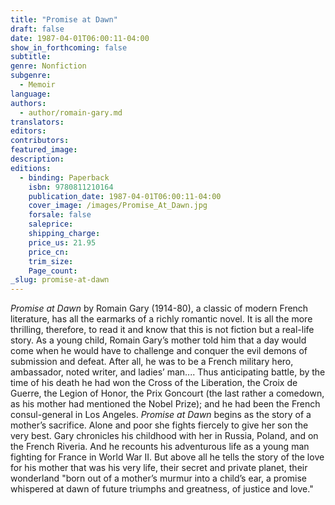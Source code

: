 ```yaml
---
title: "Promise at Dawn"
draft: false
date: 1987-04-01T06:00:11-04:00
show_in_forthcoming: false
subtitle:
genre: Nonfiction
subgenre:
  - Memoir
language:
authors:
  - author/romain-gary.md
translators:
editors:
contributors:
featured_image:
description:
editions:
  - binding: Paperback
    isbn: 9780811210164
    publication_date: 1987-04-01T06:00:11-04:00
    cover_image: /images/Promise_At_Dawn.jpg
    forsale: false
    saleprice:
    shipping_charge:
    price_us: 21.95
    price_cn:
    trim_size:
    Page_count:
_slug: promise-at-dawn
---
```


_Promise at Dawn_ by Romain Gary (1914-80), a classic of modern French literature, has all the earmarks of a richly romantic novel. It is all the more thrilling, therefore, to read it and know that this is not fiction but a real-life story. As a young child, Romain Gary’s mother told him that a day would come when he would have to challenge and conquer the evil demons of submission and defeat. After all, he was to be a French military hero, ambassador, noted writer, and ladies’ man.... Thus anticipating battle, by the time of his death he had won the Cross of the Liberation, the Croix de Guerre, the Legion of Honor, the Prix Goncourt (the last rather a comedown, as his mother had mentioned the Nobel Prize); and he had been the French consul-general in Los Angeles. _Promise at Dawn_ begins as the story of a mother’s sacrifice. Alone and poor she fights fiercely to give her son the very best. Gary chronicles his childhood with her in Russia, Poland, and on the French Riveria. And he recounts his adventurous life as a young man fighting for France in World War II. But above all he tells the story of the love for his mother that was his very life, their secret and private planet, their wonderland "born out of a mother’s murmur into a child’s ear, a promise whispered at dawn of future triumphs and greatness, of justice and love."

